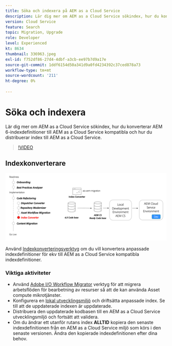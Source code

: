 ```yaml
---
title: Söka och indexera på AEM as a Cloud Service
description: Lär dig mer om AEM as a Cloud Service sökindex, hur du konverterar AEM 6 indexdefinitioner och hur du distribuerar index.
version: Cloud Service
feature: Search
topic: Migration, Upgrade
role: Developer
level: Experienced
kt: 8634
thumbnail: 336963.jpeg
exl-id: f752df86-27d4-4dbf-a3cb-ee97b7d9a17e
source-git-commit: 1ddf6154d50a341d9a0fd4234392c37ced878a73
workflow-type: tm+mt
source-wordcount: '211'
ht-degree: 0%

---
```


# Söka och indexera

Lär dig mer om AEM as a Cloud Service sökindex, hur du konverterar AEM 6-indexdefinitioner till AEM as a Cloud Service kompatibla och hur du distribuerar index till AEM as a Cloud Service.

>[!VIDEO](https://video.tv.adobe.com/v/336963/?quality=12&learn=on)

## Indexkonverterare

![Indexkonverterare](./assets/index-converter.png)

Använd [Indexkonverteringsverktyg](https://github.com/adobe/aio-cli-plugin-aem-cloud-service-migration#command-aio-aem-migrationindex-converter) om du vill konvertera anpassade indexdefinitioner för ekv till AEM as a Cloud Service kompatibla indexdefinitioner.

### Viktiga aktiviteter

* Använd [Adobe I/O Workflow Migrator](https://github.com/adobe/aio-cli-plugin-aem-cloud-service-migration#command-aio-aem-migrationindex-converter) verktyg för att migrera arbetsflöden för bearbetning av resurser så att de kan använda Asset compute mikrotjänster.
* Konfigurera en [lokal utvecklingsmiljö](https://experienceleague.adobe.com/docs/experience-manager-learn/cloud-service/local-development-environment-set-up/overview.html) och driftsätta anpassade index. Se till att de uppdaterade indexen är uppdaterade.
* Distribuera den uppdaterade kodbasen till en AEM as a Cloud Service utvecklingsmiljö och fortsätt att validera.
* Om du ändrar ett utanför rutans index **ALLTID** kopiera den senaste indexdefinitionen från en AEM as a Cloud Service miljö som körs i den senaste versionen. Ändra den kopierade indexdefinitionen efter dina behov.